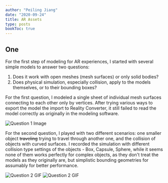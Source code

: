```yaml
---
author: "Peiling Jiang"
date: "2020-09-24"
title: AR Assets
type: posts
bookToc: true
---
```


## One

For the first step of modeling for AR experiences, I started with several simple models to answer two questions:

1. Does it work with open meshes (mesh surfaces) or only solid bodies?
2. Does physical simulation, especially collision, apply to the models themselves, or to their bounding boxes?

For the first question, I modeled a single sheet of individual mesh surfaces connecting to each other only by vertices. After trying various ways to export the model the import to Reality Converter, it still failed to read the model correctly as originally in the modeling software.

![Question 1 Image](/new-realities/ar-assets/1.webp)

For the second question, I played with two different scenarios: one smaller object ~~traveling~~ trying to travel through another one, and the collision of objects with curved surfaces. I recorded the simulation with different collision type settings of the objects - Box, Capsule, Sphere, while it seems none of them works perfectly for complex objects, as they don't treat the models as they originally are, but simplistic bounding geometries for assumably for better performance.

![Question 2 GIF](/new-realities/ar-assets/2.gif)
![Question 2 GIF](/new-realities/ar-assets/3.gif)
